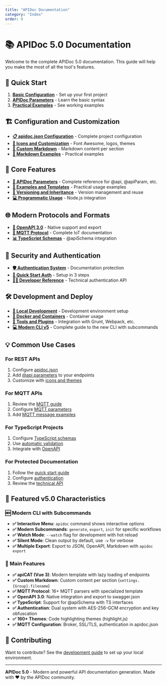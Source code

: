 ```yaml
---
title: "APIDoc Documentation"
category: "Index"
order: 0
---
```


# 📚 APIDoc 5.0 Documentation

Welcome to the complete APIDoc 5.0 documentation. This guide will help you make the most of all the tool's features.

## 🚀 Quick Start

1. **[Basic Configuration](./01-configuration.md)** - Set up your first project
2. **[APIDoc Parameters](./05-apidoc-params.md)** - Learn the basic syntax
3. **[Practical Examples](./06-examples.md)** - See working examples

## 🏗️ Configuration and Customization

- **[📋 apidoc.json Configuration](./01-configuration.md)** - Complete project configuration
- **[🎨 Icons and Customization](./02-customization.md)** - Font Awesome, logos, themes
- **[📄 Custom Markdown](./03-custom-markdown.md)** - Markdown content per section
- **[📄 Markdown Examples](./04-custom-markdown-examples.md)** - Practical examples

## 🔧 Core Features

- **[📖 APIDoc Parameters](./05-apidoc-params.md)** - Complete reference for @api, @apiParam, etc.
- **[📝 Examples and Templates](./06-examples.md)** - Practical usage examples
- **[🔄 Versioning and Inheritance](./07-versioning.md)** - Version management and reuse
- **[💻 Programmatic Usage](./08-programmatic-usage.md)** - Node.js integration

## 🌐 Modern Protocols and Formats

- **[🔌 OpenAPI 3.0](./09-openapi.md)** - Native support and export
- **[📡 MQTT Protocol](./10-mqtt.md)** - Complete IoT documentation
- **[📊 TypeScript Schemas](./11-typescript-schemas.md)** - @apiSchema integration

## 🔐 Security and Authentication

- **[🛡️ Authentication System](./12-authentication.md)** - Documentation protection
- **[🚀 Quick Start Auth](./13-quick-start-auth.md)** - Setup in 3 steps
- **[👨‍💻 Developer Reference](./14-auth-developer.md)** - Technical authentication API

## 🛠️ Development and Deploy

- **[🔨 Local Development](./15-development.md)** - Development environment setup
- **[🐳 Docker and Containers](./16-docker.md)** - Container usage
- **[🔧 Tools and Plugins](./17-build-tools.md)** - Integration with Grunt, Webpack, etc.
- **[💻 Modern CLI v5](./18-cli-v5.md)** - Complete guide to the new CLI with subcommands

## 💡 Common Use Cases

### For REST APIs
1. Configure [apidoc.json](./01-configuration.md)
2. Add [@api parameters](./05-apidoc-params.md) to your endpoints
3. Customize with [icons and themes](./02-customization.md)

### For MQTT APIs
1. Review the [MQTT guide](./10-mqtt.md)
2. Configure [MQTT parameters](./05-apidoc-params.md#mqtt)
3. Add [MQTT message examples](./06-examples.md)

### For TypeScript Projects
1. Configure [TypeScript schemas](./11-typescript-schemas.md)
2. Use [automatic validation](./11-typescript-schemas.md#example-validation)
3. Integrate with [OpenAPI](./09-openapi.md)

### For Protected Documentation
1. Follow the [quick start guide](./13-quick-start-auth.md)
2. Configure [authentication](./12-authentication.md)
3. Review the [technical API](./14-auth-developer.md)

## 🎯 Featured v5.0 Characteristics

### 🆕 Modern CLI with Subcommands
- **✅ Interactive Menu**: `apidoc` command shows interactive options
- **✅ Modern Subcommands**: `generate`, `export`, `init` for specific workflows
- **✅ Watch Mode**: `--watch` flag for development with hot reload
- **✅ Silent Mode**: Clean output by default, use `-v` for verbose
- **✅ Multiple Export**: Export to JSON, OpenAPI, Markdown with `apidoc export`

### 🎨 Main Features
- **✅ apiCAT (Vue 3)**: Modern template with lazy loading of endpoints
- **✅ Custom Markdown**: Custom content per section (`settings.{Group}.filename`)
- **✅ MQTT Protocol**: 16+ MQTT parsers with specialized template
- **✅ OpenAPI 3.0**: Native integration and export to swagger.json
- **✅ TypeScript**: Support for @apiSchema with TS interfaces
- **✅ Authentication**: Dual system with AES-256-GCM encryption and key obfuscation
- **✅ 160+ Themes**: Code highlighting themes (highlight.js)
- **✅ MQTT Configuration**: Broker, SSL/TLS, authentication in apidoc.json

## 🤝 Contributing

Want to contribute? See the [development guide](./15-development.md) to set up your local environment.

---

**APIDoc 5.0** - Modern and powerful API documentation generation.
Made with ❤️ by the APIDoc community.

